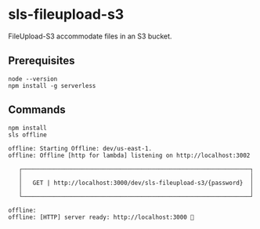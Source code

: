 # sls-fileupload-s3

FileUpload-S3 accommodate files in an S3 bucket.
## Prerequisites

``` shell
node --version
npm install -g serverless
```

## Commands

``` shell
npm install
sls offline
```

``` shell
offline: Starting Offline: dev/us-east-1.
offline: Offline [http for lambda] listening on http://localhost:3002

   ┌─────────────────────────────────────────────────────────────────┐
   │                                                                 │
   │   GET | http://localhost:3000/dev/sls-fileupload-s3/{password}  │
   │                                                                 │
   └─────────────────────────────────────────────────────────────────┘

offline:
offline: [HTTP] server ready: http://localhost:3000 🚀
```